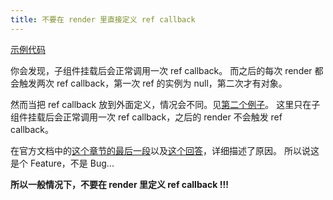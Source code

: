 ```yaml
---
title: 不要在 render 里直接定义 ref callback
---
```


[示例代码](https://jsfiddle.net/ADoyle/3Lve6zw8/)

你会发现，子组件挂载后会正常调用一次 ref callback。
而之后的每次 render 都会触发两次 ref callback，第一次 ref 的实例为 null，第二次才有对象。

然而当把 ref callback 放到外面定义，情况会不同。见[第二个例子](https://jsfiddle.net/ADoyle/hmxtey2b)。
这里只在子组件挂载后会正常调用一次 ref callback，之后的 render 不会触发 ref callback。

在官方文档中的[这个章节的最后一段][0]以及[这个回答][1]，详细描述了原因。
所以说这是个 Feature，不是 Bug...

**所以一般情况下，不要在 render 里定义 ref callback !!!**

[0]: https://reactjs.org/docs/refs-and-the-dom.html#callback-refs
[1]: https://github.com/facebook/react/issues/5131#issuecomment-147185829
